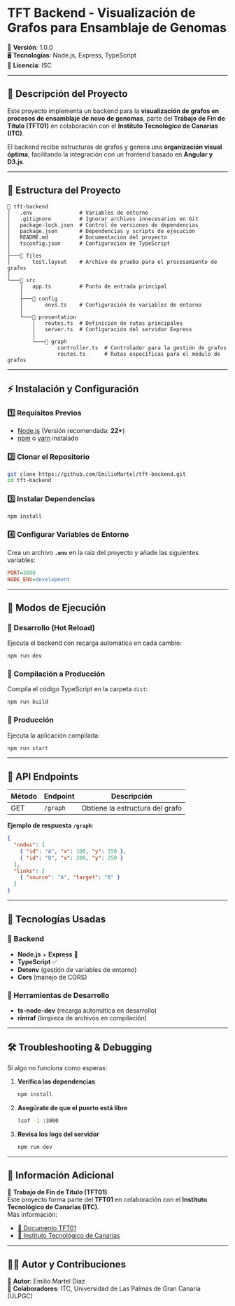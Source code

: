# **TFT Backend - Visualización de Grafos para Ensamblaje de Genomas**  

📌 **Versión**: 1.0.0  
🖥 **Tecnologías**: Node.js, Express, TypeScript  
📜 **Licencia**: ISC  

---

## **📌 Descripción del Proyecto**  
Este proyecto implementa un backend para la **visualización de grafos en procesos de ensamblaje de novo de genomas**, parte del **Trabajo de Fin de Título (TFT01)** en colaboración con el **Instituto Tecnológico de Canarias (ITC)**.  

El backend recibe estructuras de grafos y genera una **organización visual óptima**, facilitando la integración con un frontend basado en **Angular y D3.js**.  

---

## **📂 Estructura del Proyecto**  
```
📂 tft-backend
│   .env               # Variables de entorno
│   .gitignore         # Ignorar archivos innecesarios en Git
│   package-lock.json  # Control de versiones de dependencias
│   package.json       # Dependencias y scripts de ejecución
│   README.md          # Documentación del proyecto
│   tsconfig.json      # Configuración de TypeScript
│
├───📂 files
│       test.layout    # Archivo de prueba para el procesamiento de grafos
│
└───📂 src
    │   app.ts         # Punto de entrada principal
    │
    ├───📂 config
    │       envs.ts    # Configuración de variables de entorno
    │
    └───📂 presentation
        │   routes.ts  # Definición de rutas principales
        │   server.ts  # Configuración del servidor Express
        │
        └───📂 graph
                controller.ts  # Controlador para la gestión de grafos
                routes.ts      # Rutas específicas para el módulo de grafos
```

---

## **⚡ Instalación y Configuración**  

### **1️⃣ Requisitos Previos**  
- [Node.js](https://nodejs.org/) (Versión recomendada: **22+**)  
- [npm](https://www.npmjs.com/) o [yarn](https://yarnpkg.com/) instalado  

### **2️⃣ Clonar el Repositorio**  
```bash
git clone https://github.com/EmilioMartel/tft-backend.git
cd tft-backend
```

### **3️⃣ Instalar Dependencias**  
```bash
npm install
```

### **4️⃣ Configurar Variables de Entorno**  
Crea un archivo **`.env`** en la raíz del proyecto y añade las siguientes variables:  
```ini
PORT=3000
NODE_ENV=development
```

---

## **🚀 Modos de Ejecución**  

### **🔹 Desarrollo (Hot Reload)**
Ejecuta el backend con recarga automática en cada cambio:  
```bash
npm run dev
```

### **🔹 Compilación a Producción**
Compila el código TypeScript en la carpeta `dist`:  
```bash
npm run build
```

### **🔹 Producción**
Ejecuta la aplicación compilada:  
```bash
npm run start
```

---

## **📌 API Endpoints**  

| Método | Endpoint          | Descripción                        |
|--------|------------------|----------------------------------|
| GET    | `/graph`         | Obtiene la estructura del grafo  |

**Ejemplo de respuesta `/graph`**:  
```json
{
  "nodes": [
    { "id": "A", "x": 100, "y": 150 },
    { "id": "B", "x": 200, "y": 250 }
  ],
  "links": [
    { "source": "A", "target": "B" }
  ]
}
```

---

## **📌 Tecnologías Usadas**  

### **🔹 Backend**
- **Node.js** + **Express** 🚀  
- **TypeScript** ✅  
- **Dotenv** (gestión de variables de entorno)  
- **Cors** (manejo de CORS)  

### **🔹 Herramientas de Desarrollo**
- **ts-node-dev** (recarga automática en desarrollo)  
- **rimraf** (limpieza de archivos en compilación)  


---

## **🛠 Troubleshooting & Debugging**
Si algo no funciona como esperas:  

1. **Verifica las dependencias**  
   ```bash
   npm install
   ```

2. **Asegúrate de que el puerto está libre**  
   ```bash
   lsof -i :3000
   ```

3. **Revisa los logs del servidor**  
   ```bash
   npm run dev
   ```

---

## **📌 Información Adicional**
📘 **Trabajo de Fin de Título (TFT01)**  
Este proyecto forma parte del **TFT01** en colaboración con el **Instituto Tecnológico de Canarias (ITC)**.  
Más información:  
- [📄 Documento TFT01](https://drive.google.com/file/d/1emKnprueySC8kMen3JYUOPBANlWkGwCl/view?usp=sharing)  
- [🔬 Instituto Tecnológico de Canarias](https://www.itccanarias.org/)  

---

## **👨‍💻 Autor y Contribuciones**
📌 **Autor**: Emilio Martel Díaz  
🔗 **Colaboradores**: ITC, Universidad de Las Palmas de Gran Canaria (ULPGC)  

